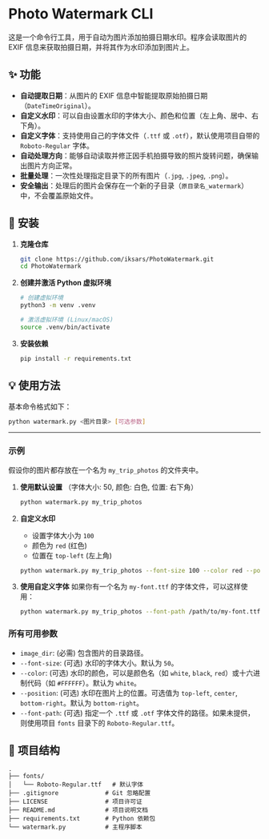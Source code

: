 # Photo Watermark CLI

这是一个命令行工具，用于自动为图片添加拍摄日期水印。程序会读取图片的 EXIF 信息来获取拍摄日期，并将其作为水印添加到图片上。

## ✨ 功能

-   **自动提取日期**：从图片的 EXIF 信息中智能提取原始拍摄日期（`DateTimeOriginal`）。
-   **自定义水印**：可以自由设置水印的字体大小、颜色和位置（左上角、居中、右下角）。
-   **自定义字体**：支持使用自己的字体文件（`.ttf` 或 `.otf`），默认使用项目自带的 `Roboto-Regular` 字体。
-   **自动处理方向**：能够自动读取并修正因手机拍摄导致的照片旋转问题，确保输出图片方向正常。
-   **批量处理**：一次性处理指定目录下的所有图片（`.jpg`, `.jpeg`, `.png`）。
-   **安全输出**：处理后的图片会保存在一个新的子目录（`原目录名_watermark`）中，不会覆盖原始文件。

## 🚀 安装

1.  **克隆仓库**
    ```bash
    git clone https://github.com/iksars/PhotoWatermark.git
    cd PhotoWatermark
    ```

2.  **创建并激活 Python 虚拟环境**
    ```bash
    # 创建虚拟环境
    python3 -m venv .venv

    # 激活虚拟环境 (Linux/macOS)
    source .venv/bin/activate
    ```

3.  **安装依赖**
    ```bash
    pip install -r requirements.txt
    ```

## 💡 使用方法

基本命令格式如下：

```bash
python watermark.py <图片目录> [可选参数]
```

---

### 示例

假设你的图片都存放在一个名为 `my_trip_photos` 的文件夹中。

1.  **使用默认设置**
    （字体大小: 50, 颜色: 白色, 位置: 右下角）
    ```bash
    python watermark.py my_trip_photos
    ```

2.  **自定义水印**
    -   设置字体大小为 `100`
    -   颜色为 `red` (红色)
    -   位置在 `top-left` (左上角)
    ```bash
    python watermark.py my_trip_photos --font-size 100 --color red --position top-left
    ```

3.  **使用自定义字体**
    如果你有一个名为 `my-font.ttf` 的字体文件，可以这样使用：
    ```bash
    python watermark.py my_trip_photos --font-path /path/to/my-font.ttf --font-size 120
    ```

### 所有可用参数

-   `image_dir`: (必需) 包含图片的目录路径。
-   `--font-size`: (可选) 水印的字体大小。默认为 `50`。
-   `--color`: (可选) 水印的颜色，可以是颜色名（如 `white`, `black`, `red`）或十六进制代码（如 `#FFFFFF`）。默认为 `white`。
-   `--position`: (可选) 水印在图片上的位置。可选值为 `top-left`, `center`, `bottom-right`。默认为 `bottom-right`。
-   `--font-path`: (可选) 指定一个 `.ttf` 或 `.otf` 字体文件的路径。如果未提供，则使用项目 `fonts` 目录下的 `Roboto-Regular.ttf`。

## 📁 项目结构

```
.
├── fonts/
│   └── Roboto-Regular.ttf   # 默认字体
├── .gitignore             # Git 忽略配置
├── LICENSE                # 项目许可证
├── README.md              # 项目说明文档
├── requirements.txt       # Python 依赖包
└── watermark.py           # 主程序脚本
```
